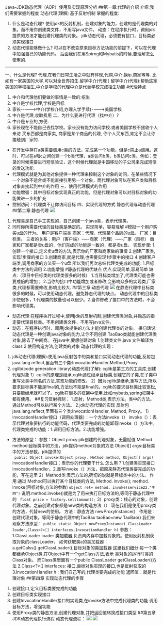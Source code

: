 Java-JDK动态代理（AOP）使用及实现原理分析
##第一章:代理的介绍
介绍:我们需要掌握的程度
动态代理(理解) 基于反射机制
掌握的程度:
1. 什么是动态代理?
    使用jdk的反射机制，创建对象的能力，创建的是代理类的对象。而不用你创建类文件，不用写java文件。
    动态：在程序执行时，调用jdk提供的方法才能创建代理类的对象。
    jdk动态代理，必须要有接口，目标类必须实现接口
2. 动态代理能够做什么?
    可以在不改变原来目标方法功能的前提下，可以在代理中加强自己的功能代码。
后面我们在用Spirng和Mybatis的时候,要理解怎么使用的.
------------------------------------------------
一、什么是代理?
代理,在我们日常生活之中就有体现,代购,中介,换ip,商家等等.
比如有一家美国的大学,可以对全世界招生.留学中介(代理 )
留学中介(代理):帮助这家美国的学校招生,中介是学校的代理中介是代替学校完成招生功能
#代理特点
1. 中介和代理他们要做的事情是一致的:招生
2. 中介是学校代理,学校是目标
3. 家长----->中介(学校介绍,办理入学手续)---->美国学校
4. 中介是代理,收取费用
二、为什么要进行代理（找中介）?
1. 中介是专业的,方便.
2. 家长现在不能自己去找学校。家长没有能力访问学校.或者美国学校不接收个人来访
买东西都是商家卖, 商家是某个商品的代理, 你个人买东西,肯定不会让你接触到厂家的.
* 在开发中存在a类需要调用c类的方法，完成某一个功能，但是c禁止a调用。这时，可以在a和c之间创建一个b类代理，a类访问b类，b类访问c类。例如：登录的时候需要进行短信验证，这个时候代理就是中国移动的子公司来完成短信的发送功能.
* 代理模式就是为其他对象提供一种代理来控制这个对象的访问，在某些情况下一个对象不适合或不能直接引用另一个对象，而代理对象可以在客户类和目标对象直接起到中介的作用
三、使用代理模式的作用
* 功能增强：其中目标对象实现真正的功能，但是代理对象可以对目标对象的功能做进一步的扩充
* 控制访问：代理类不让你访问目标
四、实现代理的方式
静态代理与动态代理
##第二章:静态代理
![](/静态代理.png)
1. 代理类是自己手工实现的，自己创建一个java类，表示代理类。
2. 同时你所需要代理的目标类是确定的。
实现简单，容易理解
#模拟一个用户购买u盘的行为。
用户是客户端类
商家：代理，代理某个品牌的u盘。
厂家：目标类。
三者的关系：用户（客户端）-—-商家（代理）-—-厂家（目标）
商家和厂家都是卖u盘的，他们完成的功能是一致的，都是卖u盘。
实现步骤:
1.创建一个接口,定义卖u盘的方法,表示你的厂家和商家做的事情
2.创建厂家类,实现1步骤的接口
3.创建商家,就是代理,也需要实现1步骤中的接口
4.创建客户端类,调用商家的方法买一个u盘
所以我们再次总结代理类完成的功能:
1.目标类中方法的调用 2.功能增强
#静态代理的优缺点
优点:实现简单,容易简单
缺点:（项目中目标类的代理类很多的时候）
1.当目标类增加了,代理类可能也需要成倍的增加；
2.当你的接口中功能增加或者修改,会影响众多的实现类,厂家类,代理都需要修改,影响比较大.
##第三章:动态代理
![](/动态代理.png)
在静态代理中目标类很多的时候，可以使用动态代理，避免静态代理的缺点。
动态代理中的目标类即使很多，1.代理类的数量也可以很少。2.当你修改了接口中的方法时，不会影响代理类。
* 动态代理:在程序执行过程中,使用jdk的反射机制,创建代理类对象,并动态的指定要代理目标类。不用创建类文件，不用写java文件。
* 动态：在程序执行时，调用jdk提供的方法才能创建代理类的对象。
换句话说:动态代理是一种创建java对象的能力,让你不用创建 TaoBao类就能创建代理类对象,除去了中间商。
在java中,要想创建对象
1.创建类文件.java 文件编译为class
2.使用构造方法,创建类的对象
动态代理的实现：
1. jdk动态代理(理解):使用java反射包中的类和接口实现动态代理的功能,反射包java.lang.reflect,里面有三个类:InvocationHandler,Method,Proxy
2. cglib(code generation library)动态代理(了解): cglib是第三方的工具库,创建代理对象
1）cglib的原理是继承,cglib通过继承目标类,创建它的子类,在子类中
重写父类中同名的方法,实现功能的修改。
2）因为cglib是继承,重写方法,所以要求目标类不能是final的,方法也不能是final的。cglib的要求目标类比较宽松,只要能继承就可以了。cglib在很多的框架中使用,比如mybatis,spring框架中都有使用。
##复习反射机制：
1.反射，Method类,表示方法。类中的方法。通过Method可以执行某个方法。
2.jdk动态代理的实现
    反射包java.lang.reflect,里面有三个类:InvocationHandler, Method, Proxy。
1）InvocationHandler接口（调用处理器）：一个方法invoke（）
    invoke（）：表示代理对象要执行的功能代码，代理类要完成的功能卸载invoke（）方法中。
    代理类完成的功能：1.调用目标方法。2.功能增强。
* 方法的原型：
    参数：Object proxy:jdk创建的代理对象，无需赋值
        Method method:目标类中的方法，jdk提供method对象的方法
        Object[] args:目标类中的方法参数，jdk提供的  
` public Object invoke(Object proxy, Method method, Object[] args)`
InvocationHandler接口：表示你的代理要干什么
怎么用？1.创建类实现接口InvocationHandler。2.重写invoke（）方法，把原来静态代理类要完成的功能，写在这里
2）Method类:表示方法的,确切的说就是目标类中的方法。
作用:通过 Method可以执行某个目标类的方法, Method. invoke();
method. invoke(目标对象,方法的参数)
`object ret= method. invoke(service22,"李四")`
说明:method.invoke()就是为了用来执行目标方法的,等同于静态代理中的
` float price = factory.sell(amount);`
3）proxy类：核心的对象，创建代理对象。之前创建对象都是new类的构造方法（）
现在我们是使用proxy类的方法，代替new的使用。
方法：静态方法 newProxyInstance(）
作用是：创建代理对象，等同于静态代理中的TaoBao taoBao=new TaoBao()
我们来观察方法原型：
`public static Object newProxyInstance( ClassLoader loader,Class<?>[] interfaces,InvocationHandler h)`
参数：
1.ClassLoader loader 类加载器,负责向内存中加载对象的。使用反射机制获取对象的classLoader。
如何获取类a的类加载器： a.getCalss().getClassLoader(),目标对象的类加载器
这里我们细分:每一个类都继承Object类,在Object中有一个getClass方法,表示 类对象的运行时类的Class对象。 而Class类里面有一个public ClassLoader getClassLoader()方法
2.Class<?>[] interfaces: 接口,目标对象实现的接口,也是反射获取的
3.InvocationHandler h : 我们自己写的,代理类要完成的功能
返回值：就是代理对象
##第四章 实现动态代理的步骤
1. 创建接口,定义目标类要完成的功能
2. 创建目标类实现接口
3. 创建InvocationHandler接口的实现类,在invoke方法中完成代理类的功能
    调用目标方法，增强功能
4. 使用Proxy类的静态方法,创建代理对象,并把返回值转换成接口类型
##第五章 JDK动态代理执行流程
动态代理流程：
![](动态代理流程.png)
![](/动态代理流程图.png)





